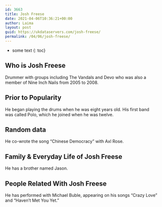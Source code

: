 ```yaml
---
id: 3663
title: Josh Freese
date: 2021-04-06T10:36:21+00:00
author: Laima
layout: post
guid: https://ukdataservers.com/josh-freese/
permalink: /04/06/josh-freese/
---
```


* some text
{: toc}


## Who is Josh Freese
                  
                  
                  
Drummer with groups including The Vandals and Devo who was also a member of Nine Inch Nails from 2005 to 2008.
                  
              
            
              
            
                
                
                
## Prior to Popularity
                  
                  
                  
He began playing the drums when he was eight years old. His first band was called Polo, which he joined when he was twelve.
                  
              
            
              
            
                
                
                
## Random data
                  
                  
                  
He co-wrote the song &#8220;Chinese Democracy&#8221; with Axl Rose.
                  
              
            
              
            
                
                
                
## Family & Everyday Life of Josh Freese
                  
                  
                  
He has a brother named Jason.
                  
              
            
              
            
                
                
                
## People Related With Josh Freese
                  
                  
                  
He has performed with Michael Buble, appearing on his songs &#8220;Crazy Love&#8221; and &#8220;Haven&#8217;t Met You Yet.&#8221;
                  
              
            
              
            
                
              
            
              
              
            
            
              
            
          
          
          